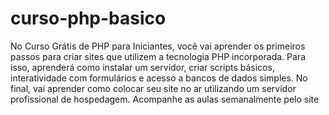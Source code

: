 # curso-php-basico
No Curso Grátis de PHP para Iniciantes, você vai aprender os primeiros passos para criar sites que utilizem a tecnologia PHP incorporada. Para isso, aprenderá como instalar um servidor, criar scripts básicos, interatividade com formulários e acesso a bancos de dados simples. No final, vai aprender como colocar seu site no ar utilizando um servidor profissional de hospedagem. Acompanhe as aulas semanalmente pelo site 
